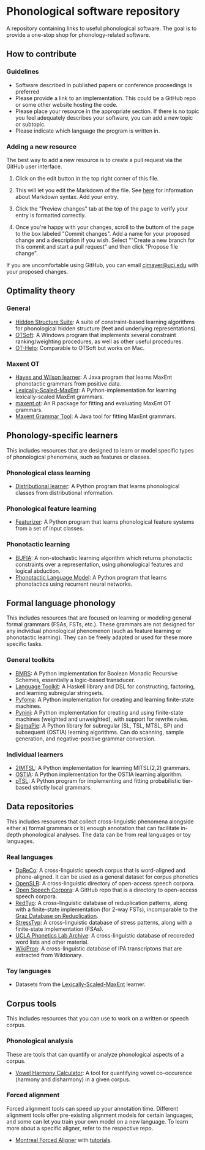 # Phonological software repository

A repository containing links to useful phonological software. The goal is to provide a one-stop shop for phonology-related software.

## How to contribute

### Guidelines

* Software described in published papers or conference proceedings is preferred
* Please provide a link to an implementation. This could be a GitHub repo or some other website hosting the code.
* Please place your resource in the appropriate section. If there is no topic you feel adequately describes your software, you can add a new topic or subtopic.
* Please indicate which language the program is written in.

### Adding a new resource

The best way to add a new resource is to create a pull request via the GitHub user interface.

1. Click on the edit button in the top right corner of this file.

2. This will let you edit the Markdown of the file. See [here](https://docs.github.com/en/get-started/writing-on-github/getting-started-with-writing-and-formatting-on-github/basic-writing-and-formatting-syntax) for information about Markdown syntax. Add your entry.

3. Click the "Preview changes" tab at the top of the page to verify your entry is formatted correctly.

4. Once you're happy with your changes, scroll to the buttom of the page to the box labeled "Commit changes". Add a name for your proposed change and a description if you wish. Select ""Create a new branch for this commit and start a pull request" and then click "Propose file change".

If you are uncomfortable using GitHub, you can email cjmayer@uci.edu with your proposed changes.


## Optimality theory

### General
* [Hidden Structure Suite](https://github.com/gajajarosz/hidden-structure): A suite of constraint-based learning algorithms for phonological hidden structure (feet and underlying representations).
* [OTSoft](https://linguistics.ucla.edu/people/hayes/otsoft/): A Windows program that implements several constraint ranking/weighting procedures, as well as other useful procedures.
* [OT-Help](https://people.umass.edu/othelp/): Comparable to OTSoft but works on Mac. 

### Maxent OT
* [Hayes and Wilson learner](https://linguistics.ucla.edu/people/hayes/Phonotactics/index.htm): A Java program that learns MaxEnt phonotactic grammars from positive data.
* [Lexically-Scaled-MaxEnt](https://github.com/chughto/Lexically-Scaled-MaxEnt): A Python-implementation for learning lexically-scaled MaxEnt grammars. 
* [maxent.ot](https://github.com/connormayer/maxent.ot): An R package for fitting and evaluating MaxEnt OT grammars.
* [Maxent Grammar Tool](https://linguistics.ucla.edu/people/hayes/MaxentGrammarTool/): A Java tool for fitting MaxEnt grammars.

## Phonology-specific learners
This includes resources that are designed to learn or model specific types of phonological phenomena, such as features or classes. 

### Phonological class learning
* [Distributional learner](https://github.com/connormayer/distributional_learning): A Python program that learns phonological classes from distributional information.

### Phonological feature learning
* [Featurizer](https://github.com/connormayer/featurizer): A Python program that learns phonological feature systems from a set of input classes.

### Phonotactic learning
* [BUFIA](https://github.com/heinz-jeffrey/bufia): A non-stochastic learning algorithm which returns phonotactic constraints over a representation, using phonological features and logical abduction.
* [Phonotactic Language Model](https://github.com/MaxAndrewNelson/Phonotactic_LM): A Python program that learns phonotactics using recurrent neural networks.

## Formal language phonology
This includes resources that are focused on learning or modeling general formal grammars (FSAs, FSTs, etc.). These grammars are not designed for any individual phonological phenomenon (such as feature learning or phonotactic learning). They can be freely adapted or used for these more specific tasks.

### General toolkits
* [BMRS](https://github.com/jhdeov/BMRS): A Python implementation for Boolean Monadic Recursive Schemes, essentially a logic-based transducer. 
* [Language Toolkit](https://github.com/vvulpes0/Language-Toolkit-2): A Haskell library and DSL for constructing, factoring, and learning subregular stringsets.
* [Pyfoma](https://github.com/mhulden/pyfoma): A Python implementation for creating and learning finite-state machines.
* [Pynini](https://www.openfst.org/twiki/bin/view/GRM/Pynini):  A Python implementation for creating and using finite-state machines (weighted and unweighted), with support for rewrite rules.
* [SigmaPie](https://github.com/alenaks/SigmaPie): A Python library for subregular (SL, TSL, MTSL, SP) and subsequent (OSTIA) learning algorithms. Can do scanning, sample generation, and negative-positive grammar conversion.
### Individual learners
* [2IMTSL](https://github.com/alenaks/2IMTSL): A Python implementation for learning MITSL(2,2) grammars. 
* [OSTIA](https://github.com/alenaks/OSTIA): A Python implementation for the OSTIA learning algorithm.
* [pTSL](https://github.com/connormayer/pTSL): A Python program for implementing and fitting probabilistic tier-based strictly local grammars.

## Data repositories
This includes resources that collect cross-linguistic phenomena alongside either a) formal grammars or b) enough annotation that can facilitate in-depth phonological analyses. The data can be from real languages or toy languages.

### Real languages
* [DoReCo](https://doreco.huma-num.fr/): A cross-linguistic speech corpus that is word-aligned and phone-aligned. It can be used as a general dataset for corpus phonetics
* [OpenSLR](https://openslr.org/index.html): A cross-linguistic directory of open-access speech corpora. 
* [Open Speech Corpora](https://github.com/coqui-ai/open-speech-corpora): A GitHub repo that is a directory to open-access speech corpora. 
* [RedTyp](https://github.com/jhdeov/RedTyp): A cross-linguistic database of reduplication patterns, along with a finite-state implementation (for 2-way FSTs), incomparable to the [Graz Database on Reduplication](http://reduplication.uni-graz.at/).
* [StressTyp](http://st2.ullet.net/?): A cross-linguistic database of stress patterns, along with a finite-state implementation (FSAs). 
* [UCLA Phonetics Lab Archive](archive.phonetics.ucla.edu/): A cross-linguistic database of recoreded word lists and other material. 
* [WikiPron](https://github.com/CUNY-CL/wikipron/): A cross-linguistic database of IPA transcriptons that are extracted from Wiktionary. 

### Toy languages
* Datasets from the [Lexically-Scaled-MaxEnt](https://github.com/chughto/Lexically-Scaled-MaxEnt) learner. 

## Corpus tools
This includes resources that you can use to work on a written or speech corpus. 

### Phonological analysis
These are tools that can quantify or analyze phonological aspects of a corpus.

* [Vowel Harmony Calculator](https://harmony.swarthmore.edu/): A tool for quantifying vowel co-occurence (harmony and disharmony) in a given corpus.

### Forced alignment
Forced alignment tools can speed up your annotation time. Different alignment tools offer pre-existing alignment models for certain languages, and some can let you train your own model on a new language. To learn more about a specific aligner, refer to the respective repo. 

* [Montreal Forced Aligner](https://montreal-forced-aligner.readthedocs.io/en/latest/) with [tutorials](https://montreal-forced-aligner.readthedocs.io/en/latest/). 


